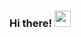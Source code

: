 ### Hi there! <img src="https://github.com/TheDudeThatCode/TheDudeThatCode/blob/master/Assets/Hi.gif" width="26px">

